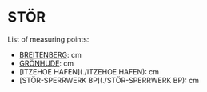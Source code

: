 # STÖR

List of measuring points:

* [BREITENBERG](./BREITENBERG): <Value topic="rivers/pegel-online/STOER/BREITENBERG/measurementValue"/> cm
* [GRÖNHUDE](./GRÖNHUDE): <Value topic="rivers/pegel-online/STOER/GROENHUDE/measurementValue"/> cm
* [ITZEHOE HAFEN](./ITZEHOE HAFEN): <Value topic="rivers/pegel-online/STOER/ITZEHOE-HAFEN/measurementValue"/> cm
* [STÖR-SPERRWERK BP](./STÖR-SPERRWERK BP): <Value topic="rivers/pegel-online/STOER/STOER-SPERRWERK-BP/measurementValue"/> cm
